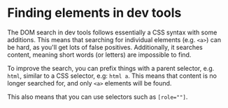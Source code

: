 # Finding elements in dev tools

The DOM search in dev tools follows essentially a CSS syntax with some additions. This means that searching for individual elements (e.g. `<a>`) can be hard, as you'll get lots of false positives.
Additionally, it searches content, meaning short words (or letters) are impossible to find.

To improve the search, you can prefix things with a parent selector, e.g. `html`, similar to a CSS selector, e.g: `html a`. This means that content is no longer searched for, and only `<a>` elements will be found.

This also means that you can use selectors such as `[role=""]`.